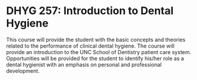 # DHYG 257: Introduction to Dental Hygiene

This course will provide the student with the basic concepts and theories related to the performance of clinical dental hygiene. The course will provide an introduction to the UNC School of Dentistry patient care system. Opportunities will be provided for the student to identify his/her role as a dental hygienist with an emphasis on personal and professional development.